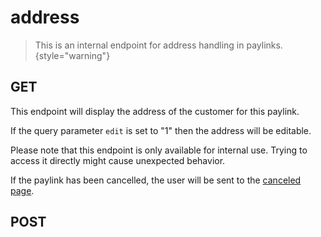 # address

<include from="Snippets-PaylinkAPI.md" element-id="snippet-header" />

> This is an internal endpoint for address handling in paylinks.
> {style="warning"}

## GET
This endpoint will display the address of the customer for this paylink.

If the query parameter `edit` is set to "1" then the address will be editable.

Please note that this endpoint is only available for internal use. Trying to access it directly might cause unexpected behavior.

If the paylink has been cancelled, the user will be sent to the [canceled page](paylink-canceled.md).

## POST

